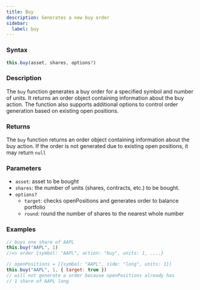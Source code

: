 ```yaml
---
title: Buy
description: Generates a new buy order
sidebar:
  label: buy
---
```


### Syntax

```javascript
this.buy(asset, shares, options?)
```

### Description

The `buy` function generates a buy order for a specified symbol and number of units. It returns an order object containing information about the buy action.
The function also supports additional options to control order generation based on existing open positions.

### Returns

The `buy` function returns an order object containing information about the buy action. If the order is not generated due to existing open positions, it may return `null`&#x20;

### Parameters

- `asset`: asset to be bought
- `shares`: the number of units (shares, contracts, etc.) to be bought.
- `options?`
  - `target`: checks openPositions and generates order to balance portfolio
  - `round`: round the number of shares to the nearest whole number

### Examples

```javascript
// buys one share of AAPL
this.buy("AAPL", 1)
//=> order {symbol: "AAPL", action: "buy", units: 1, ....}

// openPositions = [{symbol: "AAPL", side: "long", units: 1}]
this.buy("AAPL", 1, { target: true })
// will not generate a order because openPositions already has
// 1 share of AAPL long
```